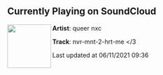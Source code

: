 ## Currently Playing on SoundCloud

[<img align="left" width="100" src="https://i1.sndcdn.com/artworks-eKVRFWpRMwhkVEwk-PX0y5w-t500x500.jpg">](https://soundcloud.com/queer-nxc/uuuuuu?in=saxurn/sets/fetti)

**Artist**: queer nxc 

**Track**: nvr-mnt-2-hrt-me </3

Last updated at 06/11/2021 09:36
